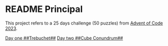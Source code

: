 # README Principal

This project refers to a 25 days challenge (50 puzzles) from [Advent of Code 2023](https://adventofcode.com/2023/).

[Day one ##Trebuchet##](day_1_trebuchet/README.md)
[Day two ##Cube Conundrum##](day_1_cube_conundrum/README.md)
 
